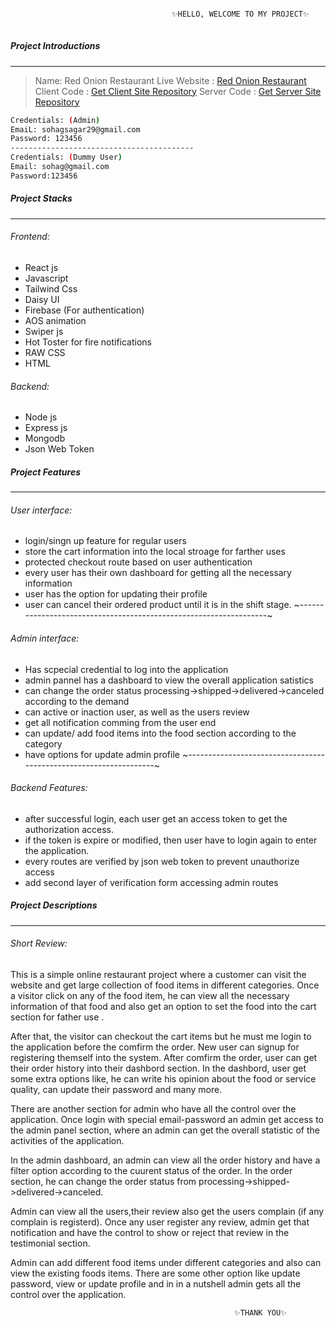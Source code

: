 
```sh

                                    ✨HELLO, WELCOME TO MY PROJECT✨
  
```
##### Project Introductions
-------------------------------------
> Name: Red Onion Restaurant
> Live Website : [Red Onion Restaurant](https://red-onion-4b109.web.app/)
> Client Code : [Get Client Site Repository](https://github.com/SohagSagar/red-onion-client)
> Server Code : [Get Server Site Repository](https://github.com/SohagSagar/red_onion_server)


```sh
Credentials: (Admin)
EmaiL: sohagsagar29@gmail.com
Password: 123456
-----------------------------------------
Credentials: (Dummy User)
Email: sohag@gmail.com
Password:123456
```

##### Project Stacks
--------------------------------------
###### Frontend:
- React js 
- Javascript
- Tailwind Css
- Daisy UI
- Firebase (For authentication)
- AOS animation
- Swiper js
- Hot Toster for fire notifications
- RAW CSS
- HTML

###### Backend:
- Node js
- Express js
- Mongodb
- Json Web Token

##### Project Features
-------------------------------------
###### User interface: 
- login/singn up feature for regular users
- store the cart information into the local stroage for farther uses
- protected checkout route based on user authentication
- every user has their own dashboard for getting all the necessary information
- user has the option for updating their profile
- user can cancel their ordered product until it is in the shift stage.
~------------------------------------------------------------------~
###### Admin interface:
- Has scpecial credential to log into the application
- admin pannel has a dashboard to view the overall application satistics
- can change the order status processing->shipped->delivered->canceled according to the demand
- can active or inaction user, as well as the users review
- get all notification comming from the user end
- can update/ add food items into the food section according to the category
- have options for update admin profile
~------------------------------------------------------------------~
###### Backend  Features:
- after successful login, each user get an access token to get the authorization access.
- if the token is expire or modified, then user have to login again to enter the application.
- every routes are verified by json web token to prevent unauthorize access
- add second layer of verification form accessing admin routes
##### Project Descriptions
*************************************

###### Short Review: 
This is a simple online restaurant project where a customer can visit the website and get large collection of food items in different categories. Once a visitor click on any of the food item, he can view all the necessary information of that food and also get an option to set the food into the cart section for father use . 

After that, the visitor can checkout the cart items but he must me login to the application before the comfirm the order. New user can signup for registering themself into the system. After comfirm the order, user can get their order history into their dashbord section. In the dashbord, user get some extra options like, he can write his opinion about the food or service quality, can update their password and many more.

There are another section for admin who have all the control over the application. Once login with special email-password an admin get access to the admin panel section,  where an admin can get the overall statistic of the activities of the application. 

In the admin dashboard, an admin can view all the order history and have a filter option according to the cuurent status of the order. In the order section, he can change the order status from processing->shipped->delivered->canceled. 

Admin can view all the users,their review also get the users complain (if any complain is registerd). Once any user register any review, admin get that notification and have the control to show or reject  that review in the testimonial section.

Admin can add different food items under different categories and also can view the existing foods items. There are some other option like update password, view or update profile and in in a nutshell admin gets all the control over the application.


                                                      ✨THANK YOU✨
